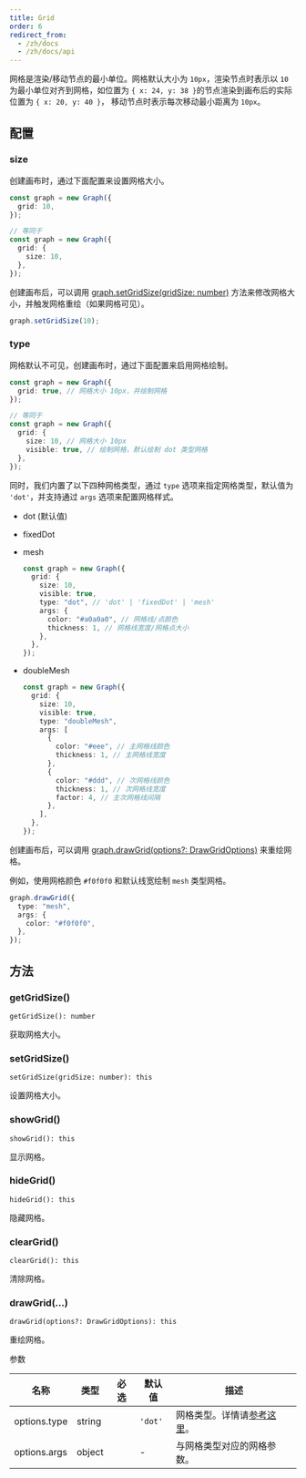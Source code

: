 ```yaml
---
title: Grid
order: 6
redirect_from:
  - /zh/docs
  - /zh/docs/api
---
```


网格是渲染/移动节点的最小单位。网格默认大小为 `10px`，渲染节点时表示以 `10` 为最小单位对齐到网格，如位置为 `{ x: 24, y: 38 }`的节点渲染到画布后的实际位置为 `{ x: 20, y: 40 }`， 移动节点时表示每次移动最小距离为 `10px`。

<!-- <iframe src="/demos/tutorial/basic/grid/playground"></iframe> -->

## 配置

### size

创建画布时，通过下面配置来设置网格大小。

```ts
const graph = new Graph({
  grid: 10,
});

// 等同于
const graph = new Graph({
  grid: {
    size: 10,
  },
});
```

创建画布后，可以调用 [graph.setGridSize(gridSize: number)](#setgridsize) 方法来修改网格大小，并触发网格重绘（如果网格可见）。

```ts
graph.setGridSize(10);
```

### type

网格默认不可见，创建画布时，通过下面配置来启用网格绘制。

```ts
const graph = new Graph({
  grid: true, // 网格大小 10px，并绘制网格
});

// 等同于
const graph = new Graph({
  grid: {
    size: 10, // 网格大小 10px
    visible: true, // 绘制网格，默认绘制 dot 类型网格
  },
});
```

同时，我们内置了以下四种网格类型，通过 `type` 选项来指定网格类型，默认值为 `'dot'`，并支持通过 `args` 选项来配置网格样式。

- dot (默认值)
- fixedDot
- mesh

  ```ts
  const graph = new Graph({
    grid: {
      size: 10,
      visible: true,
      type: "dot", // 'dot' | 'fixedDot' | 'mesh'
      args: {
        color: "#a0a0a0", // 网格线/点颜色
        thickness: 1, // 网格线宽度/网格点大小
      },
    },
  });
  ```

- doubleMesh

  ```ts
  const graph = new Graph({
    grid: {
      size: 10,
      visible: true,
      type: "doubleMesh",
      args: [
        {
          color: "#eee", // 主网格线颜色
          thickness: 1, // 主网格线宽度
        },
        {
          color: "#ddd", // 次网格线颜色
          thickness: 1, // 次网格线宽度
          factor: 4, // 主次网格线间隔
        },
      ],
    },
  });
  ```

创建画布后，可以调用 [graph.drawGrid(options?: DrawGridOptions)](#drawgrid) 来重绘网格。

例如，使用网格颜色 `#f0f0f0` 和默认线宽绘制 `mesh` 类型网格。

```ts
graph.drawGrid({
  type: "mesh",
  args: {
    color: "#f0f0f0",
  },
});
```

## 方法

### getGridSize()

```sign
getGridSize(): number
```

获取网格大小。

### setGridSize()

```sign
setGridSize(gridSize: number): this
```

设置网格大小。

### showGrid()

```sign
showGrid(): this
```

显示网格。

### hideGrid()

```sign
hideGrid(): this
```

隐藏网格。

### clearGrid()

```sign
clearGrid(): this
```

清除网格。

### drawGrid(...)

```sign
drawGrid(options?: DrawGridOptions): this
```

重绘网格。

<span class="tag-param">参数<span>

| 名称         | 类型   | 必选 | 默认值  | 描述                                                     |
| ------------ | ------ | :--: | ------- | -------------------------------------------------------- |
| options.type | string |      | `'dot'` | 网格类型。详情请[参考这里](/zh/docs/api/registry/grid)。 |
| options.args | object |      | -       | 与网格类型对应的网格参数。                               |
